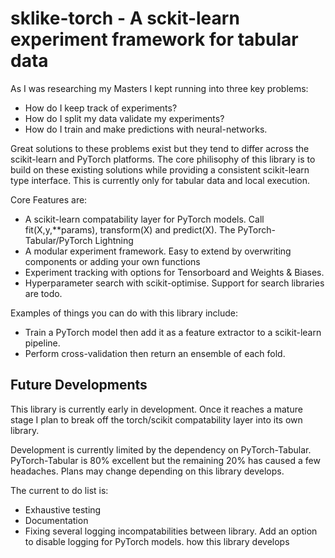# sklike-torch - A sckit-learn experiment framework for tabular data

As I was researching my Masters I kept running into three key problems:
* How do I keep track of experiments? 
* How do I split my data validate my experiments? 
* How do I train and make predictions with neural-networks.  

Great solutions to these problems exist but they tend to differ across the scikit-learn and PyTorch platforms. The 
core philisophy of this library is to build on these existing solutions while providing a consistent scikit-learn type
interface. This is currently only for tabular data and local execution. 

Core Features are:

* A scikit-learn compatability layer for PyTorch models. Call fit(X,y,**params), transform(X) and predict(X). The 
PyTorch-Tabular/PyTorch Lightning 
* A modular experiment framework. Easy to extend by overwriting components or adding your own functions
* Experiment tracking with options for Tensorboard and Weights & Biases. 
* Hyperparameter search with scikit-optimise. Support for  search libraries are todo. 

Examples of things you can do with this library include:
* Train a PyTorch model then add it as a feature extractor to a  scikit-learn pipeline.
* Perform cross-validation then return an ensemble of each fold. 

## Future Developments

This library is currently early in development. Once it reaches a mature stage I plan to break off the torch/scikit 
compatability layer into its own library.

Development is currently limited by the dependency on PyTorch-Tabular. PyTorch-Tabular is 80% excellent but the
remaining 20% has caused a few headaches. Plans may change depending on this library develops.

The current to do list is:
* Exhaustive testing
* Documentation 
* Fixing several logging incompatabilities between library. Add an option to disable logging for PyTorch models.
how this library develops



